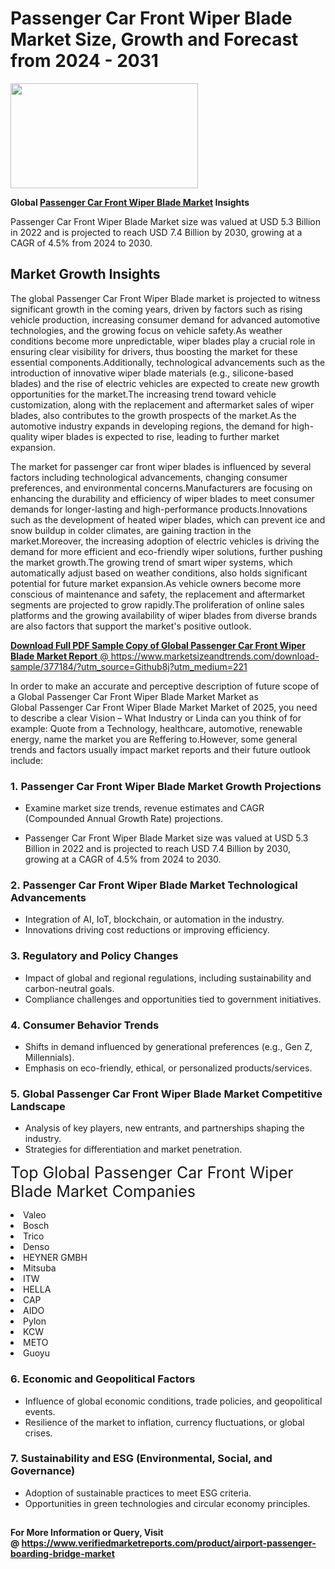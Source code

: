 <H1>Passenger Car Front Wiper Blade Market Size, Growth and Forecast from 2024 - 2031</H1><img class="aligncenter size-medium wp-image-584254" src="https://thirdeyenews.in/wp-content/uploads/2024/09/Global-Market-Research-300x168.jpeg" alt="" width="300" height="168" /><p><strong>Global&nbsp;<a href="https://www.marketsizeandtrends.com/download-sample/377184/?utm_source=Github8j?utm_medium=221">Passenger Car Front Wiper Blade Market</a> Insights</strong></p><p>Passenger Car Front Wiper Blade Market size was valued at USD 5.3 Billion in 2022 and is projected to reach USD 7.4 Billion by 2030, growing at a CAGR of 4.5% from 2024 to 2030.</p><p><h2>Market Growth Insights</h2> <p>The global Passenger Car Front Wiper Blade market is projected to witness significant growth in the coming years, driven by factors such as rising vehicle production, increasing consumer demand for advanced automotive technologies, and the growing focus on vehicle safety.As weather conditions become more unpredictable, wiper blades play a crucial role in ensuring clear visibility for drivers, thus boosting the market for these essential components.Additionally, technological advancements such as the introduction of innovative wiper blade materials (e.g., silicone-based blades) and the rise of electric vehicles are expected to create new growth opportunities for the market.The increasing trend toward vehicle customization, along with the replacement and aftermarket sales of wiper blades, also contributes to the growth prospects of the market.As the automotive industry expands in developing regions, the demand for high-quality wiper blades is expected to rise, leading to further market expansion.<a href="sample_link"></a></p> <p>The market for passenger car front wiper blades is influenced by several factors including technological advancements, changing consumer preferences, and environmental concerns.Manufacturers are focusing on enhancing the durability and efficiency of wiper blades to meet consumer demands for longer-lasting and high-performance products.Innovations such as the development of heated wiper blades, which can prevent ice and snow buildup in colder climates, are gaining traction in the market.Moreover, the increasing adoption of electric vehicles is driving the demand for more efficient and eco-friendly wiper solutions, further pushing the market growth.The growing trend of smart wiper systems, which automatically adjust based on weather conditions, also holds significant potential for future market expansion.As vehicle owners become more conscious of maintenance and safety, the replacement and aftermarket segments are projected to grow rapidly.The proliferation of online sales platforms and the growing availability of wiper blades from diverse brands are also factors that support the market's positive outlook.<a href="get_more_link"></p><p><span class=""><strong>Download Full PDF Sample Copy of Global Passenger Car Front Wiper Blade Market Report</strong> @ <a href="https://www.marketsizeandtrends.com/download-sample/377184/?utm_source=Github8j?utm_medium=221" target="_blank">https://www.marketsizeandtrends.com/download-sample/377184/?utm_source=Github8j?utm_medium=221</a></span></p><p>In order to make an accurate and perceptive description of future scope of a Global&nbsp;Passenger Car Front Wiper Blade Market Market as Global&nbsp;Passenger Car Front Wiper Blade Market Market of 2025, you need to describe a clear Vision &ndash; What Industry or Linda can you think of for example: Quote from a Technology, healthcare, automotive, renewable energy, name the market you are Reffering to.However, some general trends and factors usually impact market reports and their future outlook include:</p><h3>1.&nbsp;<strong>Passenger Car Front Wiper Blade Market Growth Projections</strong></h3><ul><li>Examine market size trends, revenue estimates and CAGR (Compounded Annual Growth Rate) projections.</li><li><p>Passenger Car Front Wiper Blade Market size was valued at USD 5.3 Billion in 2022 and is projected to reach USD 7.4 Billion by 2030, growing at a CAGR of 4.5% from 2024 to 2030.</p></li></ul><h3>2.&nbsp;<strong>Passenger Car Front Wiper Blade Market Technological Advancements</strong></h3><ul><li>Integration of AI, IoT, blockchain, or automation in the industry.</li><li>Innovations driving cost reductions or improving efficiency.</li></ul><h3>3.&nbsp;<strong>Regulatory and Policy Changes</strong></h3><ul><li>Impact of global and regional regulations, including sustainability and carbon-neutral goals.</li><li>Compliance challenges and opportunities tied to government initiatives.</li></ul><h3>4.&nbsp;<strong>Consumer Behavior Trends</strong></h3><ul><li>Shifts in demand influenced by generational preferences (e.g., Gen Z, Millennials).</li><li>Emphasis on eco-friendly, ethical, or personalized products/services.</li></ul><h3>5.&nbsp;<strong>Global Passenger Car Front Wiper Blade Market Competitive Landscape</strong></h3><ul><li>Analysis of key players, new entrants, and partnerships shaping the industry.</li><li>Strategies for differentiation and market penetration.</li></ul><p data-pm-slice="1 1 []"><span style="color: inherit; font-family: inherit; font-size: 25px;">Top Global Passenger Car Front Wiper Blade Market Companies</span></p><div class="" data-test-id=""><p><li>Valeo</li><li> Bosch</li><li> Trico</li><li> Denso</li><li> HEYNER GMBH</li><li> Mitsuba</li><li> ITW</li><li> HELLA</li><li> CAP</li><li> AIDO</li><li> Pylon</li><li> KCW</li><li> METO</li><li> Guoyu</li></p></div><h3>6.&nbsp;<strong>Economic and Geopolitical Factors</strong></h3><ul><li>Influence of global economic conditions, trade policies, and geopolitical events.</li><li>Resilience of the market to inflation, currency fluctuations, or global crises.</li></ul><h3>7.&nbsp;<strong>Sustainability and ESG (Environmental, Social, and Governance)</strong></h3><ul><li>Adoption of sustainable practices to meet ESG criteria.</li><li>Opportunities in green technologies and circular economy principles.</li></ul><h2><strong style="font-size: 14px;">For More Information or Query, Visit @&nbsp;</strong><a style="background-color: #ffffff; font-size: 14px;" href="https://www.marketsizeandtrends.com/report/passenger-car-front-wiper-blade-market/" target="_blank">https://www.verifiedmarketreports.com/product/airport-passenger-boarding-bridge-market</a></h2>